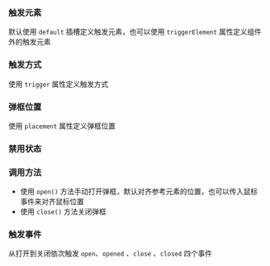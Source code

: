 ### 触发元素

默认使用 `default` 插槽定义触发元素，也可以使用 `triggerElement` 属性定义组件外的触发元素

<preview path="@docs/component/popover/demos/trigger-element.vue"></preview>

### 触发方式

使用 `trigger` 属性定义触发方式

<preview path="@docs/component/popover/demos/trigger-type.vue"></preview>

<!-- 弹框内容 -->
<template v-if="isShowContent">

### 弹框内容

使用 `content` 属性或插槽定义弹框内容

<preview path="@docs/component/popover/demos/content.vue"></preview>

</template>

### 弹框位置

使用 `placement` 属性定义弹框位置

<preview path="@docs/component/popover/demos/placement.vue"></preview>

### 禁用状态

<preview path="@docs/component/popover/demos/disabled.vue"></preview>

### 调用方法

- 使用 `open()` 方法手动打开弹框，默认对齐参考元素的位置，也可以传入鼠标事件来对齐鼠标位置
- 使用 `close()` 方法关闭弹框

<preview path="@docs/component/popover/demos/method.vue"></preview>

### 触发事件

从打开到关闭依次触发 `open`、`opened` 、`close` 、`closed` 四个事件

<preview path="@docs/component/popover/demos/event.vue"></preview>
